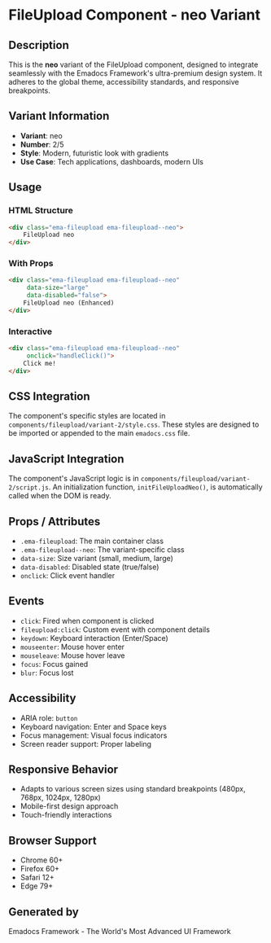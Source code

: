 # FileUpload Component - neo Variant

## Description
This is the **neo** variant of the FileUpload component, designed to integrate seamlessly with the Emadocs Framework's ultra-premium design system. It adheres to the global theme, accessibility standards, and responsive breakpoints.

## Variant Information
- **Variant**: neo
- **Number**: 2/5
- **Style**: Modern, futuristic look with gradients
- **Use Case**: Tech applications, dashboards, modern UIs

## Usage

### HTML Structure
```html
<div class="ema-fileupload ema-fileupload--neo">
    FileUpload neo
</div>
```

### With Props
```html
<div class="ema-fileupload ema-fileupload--neo" 
     data-size="large" 
     data-disabled="false">
    FileUpload neo (Enhanced)
</div>
```

### Interactive
```html
<div class="ema-fileupload ema-fileupload--neo" 
     onclick="handleClick()">
    Click me!
</div>
```

## CSS Integration
The component's specific styles are located in `components/fileupload/variant-2/style.css`. These styles are designed to be imported or appended to the main `emadocs.css` file.

## JavaScript Integration
The component's JavaScript logic is in `components/fileupload/variant-2/script.js`. An initialization function, `initFileUploadNeo()`, is automatically called when the DOM is ready.

## Props / Attributes
- `.ema-fileupload`: The main container class
- `.ema-fileupload--neo`: The variant-specific class
- `data-size`: Size variant (small, medium, large)
- `data-disabled`: Disabled state (true/false)
- `onclick`: Click event handler

## Events
- `click`: Fired when component is clicked
- `fileupload:click`: Custom event with component details
- `keydown`: Keyboard interaction (Enter/Space)
- `mouseenter`: Mouse hover enter
- `mouseleave`: Mouse hover leave
- `focus`: Focus gained
- `blur`: Focus lost

## Accessibility
- ARIA role: `button`
- Keyboard navigation: Enter and Space keys
- Focus management: Visual focus indicators
- Screen reader support: Proper labeling

## Responsive Behavior
- Adapts to various screen sizes using standard breakpoints (480px, 768px, 1024px, 1280px)
- Mobile-first design approach
- Touch-friendly interactions

## Browser Support
- Chrome 60+
- Firefox 60+
- Safari 12+
- Edge 79+

## Generated by
Emadocs Framework - The World's Most Advanced UI Framework

